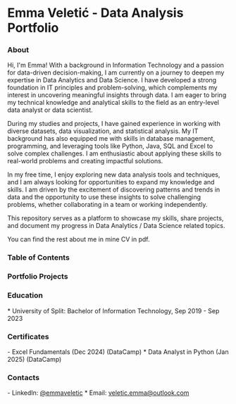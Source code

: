 <h1>Emma Veletić - Data Analysis Portfolio</h1>

<h3>About</h3>

Hi, I'm Emma! With a background in Information Technology and a passion for data-driven decision-making, I am currently on a journey to deepen my expertise in Data Analytics and Data Science. I have developed a strong foundation in IT principles and problem-solving, which complements my interest in uncovering meaningful insights through data. I am eager to bring my technical knowledge and analytical skills to the field as an entry-level data analyst or data scientist.

During my studies and projects, I have gained experience in working with diverse datasets, data visualization, and statistical analysis. My IT background has also equipped me with skills in database management, programming, and leveraging tools like Python, Java, SQL and Excel to solve complex challenges. I am enthusiastic about applying these skills to real-world problems and creating impactful solutions.

In my free time, I enjoy exploring new data analysis tools and techniques, and I am always looking for opportunities to expand my knowledge and skills. I am driven by the excitement of discovering patterns and trends in data and the opportunity to use these insights to solve challenging problems, whether collaborating in a team or working independently.

This repository serves as a platform to showcase my skills, share projects, and document my progress in Data Analytics / Data Science related topics.

You can find the rest about me in mine CV in pdf.

<h3>Table of Contents</h3>

<h3>Portfolio Projects</h3>

<h3>Education</h3>
* University of Split: Bachelor of Information Technology, Sep 2019 - Sep 2023

<h3>Certificates</h3>
- Excel Fundamentals (Dec 2024) (DataCamp)
* Data Analyst in Python (Jan 2025) (DataCamp)


<h3>Contacts</h3>
- LinkedIn: <a href="https://www.linkedin.com/in/emma-veletic-75a358211/" title="LinkedIn">@emmaveletic</a>
* Email: <a href="veletic.emma@outlook.com" title="Email">veletic.emma@outlook.com</a>

